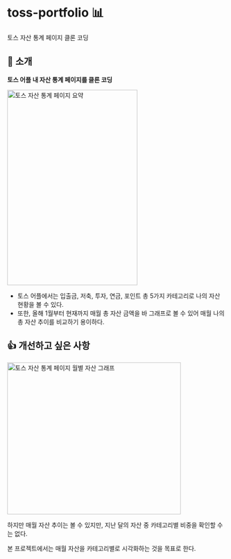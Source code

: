 # toss-portfolio 📊

토스 자산 통계 페이지 클론 코딩

## 🙂 소개

**토스 어플 내 자산 통계 페이지를 클론 코딩**

<img src="https://github.com/loco9939/toss-portfolio/assets/98298711/ded7d17c-e53e-47f7-8a9e-892ab430f55f" alt="토스 자산 통계 페이지 요약" width="300px" height="450px" />

- 토스 어플에서는 입출금, 저축, 투자, 연금, 포인트 총 5가지 카테고리로 나의 자산 현황을 볼 수 있다.
- 또한, 올해 1월부터 현재까지 매월 총 자산 금액을 바 그래프로 볼 수 있어 매월 나의 총 자산 추이를 비교하기 용이하다.

## 👍 개선하고 싶은 사항

<img src="https://github.com/loco9939/toss-portfolio/assets/98298711/953d072f-6cb8-4422-975f-98d90b354f6d" alt="토스 자산 통계 페이지 월별 자산 그래프" width="400px" height="350px" />


하지만 매월 자산 추이는 볼 수 있지만, 지난 달의 자산 중 카테고리별 비중을 확인할 수는 없다.

본 프로젝트에서는 매월 자산을 카테고리별로 시각화하는 것을 목표로 한다.
